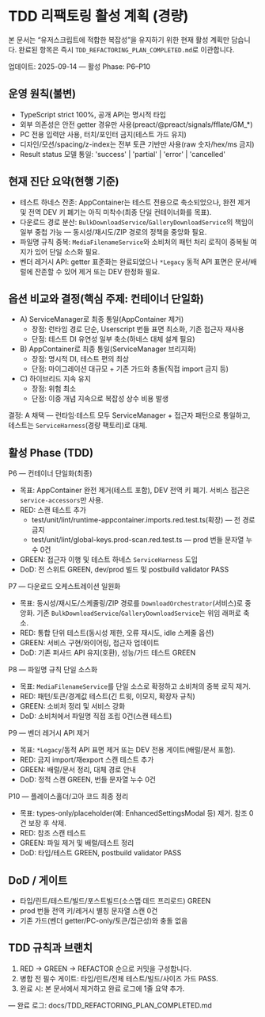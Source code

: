 # TDD 리팩토링 활성 계획 (경량)

본 문서는 “유저스크립트에 적합한 복잡성”을 유지하기 위한 현재 활성 계획만
담습니다. 완료된 항목은 즉시 `TDD_REFACTORING_PLAN_COMPLETED.md`로 이관합니다.

업데이트: 2025-09-14 — 활성 Phase: P6–P10

## 운영 원칙(불변)

- TypeScript strict 100%, 공개 API는 명시적 타입
- 외부 의존성은 안전 getter 경유만 사용(preact/@preact/signals/fflate/GM\_\*)
- PC 전용 입력만 사용, 터치/포인터 금지(테스트 가드 유지)
- 디자인/모션/spacing/z-index는 전부 토큰 기반만 사용(raw 숫자/hex/ms 금지)
- Result status 모델 통일: 'success' | 'partial' | 'error' | 'cancelled'

## 현재 진단 요약(현행 기준)

- 테스트 하네스 잔존: AppContainer는 테스트 전용으로 축소되었으나, 완전 제거 및
  전역 DEV 키 폐기는 아직 미착수(최종 단일 컨테이너화를 목표).
- 다운로드 경로 분산: `BulkDownloadService`/`GalleryDownloadService`의 책임이
  일부 중첩 가능 — 동시성/재시도/ZIP 경로의 정책을 중앙화 필요.
- 파일명 규칙 중복: `MediaFilenameService`와 소비처의 패턴 처리 로직이 중복될
  여지가 있어 단일 소스화 필요.
- 벤더 레거시 API: getter 표준화는 완료되었으나 `*Legacy` 동적 API 표면은
  문서/배럴에 잔존할 수 있어 제거 또는 DEV 한정화 필요.

## 옵션 비교와 결정(핵심 주제: 컨테이너 단일화)

- A) ServiceManager로 최종 통일(AppContainer 제거)
  - 장점: 런타임 경로 단순, Userscript 번들 표면 최소화, 기존 접근자 재사용
  - 단점: 테스트 DI 유연성 일부 축소(하네스 대체 설계 필요)
- B) AppContainer로 최종 통일(ServiceManager 브리지화)
  - 장점: 명시적 DI, 테스트 편의 최상
  - 단점: 마이그레이션 대규모 + 기존 가드와 충돌(직접 import 금지 등)
- C) 하이브리드 지속 유지
  - 장점: 위험 최소
  - 단점: 이중 개념 지속으로 복잡성 상수 비용 발생

결정: A 채택 — 런타임·테스트 모두 ServiceManager + 접근자 패턴으로 통일하고,
테스트는 `ServiceHarness`(경량 팩토리)로 대체.

## 활성 Phase (TDD)

P6 — 컨테이너 단일화(최종)

- 목표: AppContainer 완전 제거(테스트 포함), DEV 전역 키 폐기. 서비스 접근은
  `service-accessors`만 사용.
- RED: 스캔 테스트 추가
  - test/unit/lint/runtime-appcontainer.imports.red.test.ts(확장) — 전 경로 금지
  - test/unit/lint/global-keys.prod-scan.red.test.ts — prod 번들 문자열 누수 0건
- GREEN: 접근자 이행 및 테스트 하네스 `ServiceHarness` 도입
- DoD: 전 스위트 GREEN, dev/prod 빌드 및 postbuild validator PASS

P7 — 다운로드 오케스트레이션 일원화

- 목표: 동시성/재시도/스케줄링/ZIP 경로를 `DownloadOrchestrator`(서비스)로
  중앙화. 기존 `BulkDownloadService`/`GalleryDownloadService`는 위임 래퍼로
  축소.
- RED: 통합 단위 테스트(동시성 제한, 오류 재시도, idle 스케줄 옵션)
- GREEN: 서비스 구현/와이어링, 접근자 업데이트
- DoD: 기존 퍼사드 API 유지(호환), 성능/가드 테스트 GREEN

P8 — 파일명 규칙 단일 소스화

- 목표: `MediaFilenameService`를 단일 소스로 확정하고 소비처의 중복 로직 제거.
- RED: 패턴/토큰/경계값 테스트(긴 트윗, 이모지, 확장자 규칙)
- GREEN: 소비처 정리 및 서비스 강화
- DoD: 소비처에서 파일명 직접 조립 0건(스캔 테스트)

P9 — 벤더 레거시 API 제거

- 목표: `*Legacy`/동적 API 표면 제거 또는 DEV 전용 게이트(배럴/문서 포함).
- RED: 금지 import/재export 스캔 테스트 추가
- GREEN: 배럴/문서 정리, 대체 경로 안내
- DoD: 정적 스캔 GREEN, 번들 문자열 누수 0건

P10 — 플레이스홀더/고아 코드 최종 정리

- 목표: types-only/placeholder(예: EnhancedSettingsModal 등) 제거. 참조 0건 보장
  후 삭제.
- RED: 참조 스캔 테스트
- GREEN: 파일 제거 및 배럴/테스트 정리
- DoD: 타입/테스트 GREEN, postbuild validator PASS

## DoD / 게이트

- 타입/린트/테스트/빌드/포스트빌드(소스맵·데드 프리로드) GREEN
- prod 번들 전역 키/레거시 별칭 문자열 스캔 0건
- 기존 가드(벤더 getter/PC-only/토큰/접근성)와 충돌 없음

## TDD 규칙과 브랜치

1. RED → GREEN → REFACTOR 순으로 커밋을 구성합니다.
2. 병합 전 필수 게이트: 타입/린트/전체 테스트/빌드/사이즈 가드 PASS.
3. 완료 시: 본 문서에서 제거하고 완료 로그에 1줄 요약 추가.

— 완료 로그: docs/TDD_REFACTORING_PLAN_COMPLETED.md
